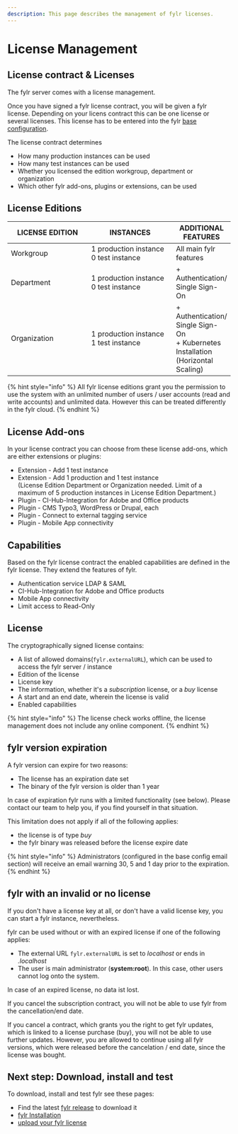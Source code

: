 ```yaml
---
description: This page describes the management of fylr licenses.
---
```


# License Management

## License contract & Licenses

The fylr server comes with a license management.

Once you have signed a fylr license contract, you will be given a fylr license. Depending on your licens contract this can be one license or several licenses. This license has to be entered into the fylr [base configuration](for-administrators/readme/license-management.md#upload-your-license).

The license contract determines

* How many production instances can be used
* How many test instances can be used
* Whether you licensed the edition workgroup, department or organization
* Which other fylr add-ons, plugins or extensions, can be used

## License Editions

<table><thead><tr><th width="194">LICENSE EDITION</th><th width="210">INSTANCES</th><th>ADDITIONAL FEATURES</th></tr></thead><tbody><tr><td>Workgroup</td><td>1 production instance<br>0 test instance</td><td>All main fylr features</td></tr><tr><td>Department</td><td>1 production instance<br>0 test instance</td><td> + Authentication/ Single Sign-On</td></tr><tr><td>Organization</td><td>1 production instance<br>1 test instance</td><td> + Authentication/ Single Sign-On <br> + Kubernetes Installation (Horizontal Scaling)</td></tr></tbody></table>



{% hint style="info" %}
All fylr license editions grant you the permission to use the system with an unlimited number of users / user accounts (read and write accounts) and unlimited data. However this can be treated differently in the fylr cloud.
{% endhint %}

## License Add-ons

In your license contract you can choose from these license add-ons, which are either extensions or plugins:

* Extension - Add 1 test instance
* Extension - Add 1 production and 1 test instance\
  (License Edition Department or Organization needed. Limit of a maximum of 5 production instances in License Edition Department.)
* Plugin - CI-Hub-Integration for Adobe and Office products
* Plugin - CMS Typo3, WordPress or Drupal, each
* Plugin - Connect to external tagging service
* Plugin - Mobile App connectivity

## Capabilities

Based on the fylr license contract the enabled capabilities are defined in the fylr license. They extend the features of fylr.

* Authentication service LDAP & SAML
* CI-Hub-Integration for Adobe and Office products
* Mobile App connectivity
* Limit access to Read-Only

## License

The cryptographically signed license contains:

* A list of allowed domains(`fylr.externalURL`), which can be used to access the fylr server / instance
* Edition of the license
* License key
* The information, whether it's a _subscription_ license, or a _buy_ license
* A start and an end date, wherein the license is valid
* Enabled capabilities

{% hint style="info" %}
The license check works offline, the license management does not include any online component.
{% endhint %}

## fylr version expiration

A fylr version can expire for two reasons:

* The license has an expiration date set
* The binary of the fylr version is older than 1 year

In case of expiration fylr runs with a limited functionality (see below). Please contact our team to help you, if you find yourself in that situation.

This limitation does not apply if all of the following applies:

* the license is of type _buy_
* the fylr binary was released before the license expire date

{% hint style="info" %}
Administrators (configured in the base config email section) will receive an email warning 30, 5 and 1 day prior to the expiration.
{% endhint %}

## fylr with an invalid or no license

If you don't have a license key at all, or don't have a valid license key, you can start a fylr instance, nevertheless.

fylr can be used without or with an expired license if one of the following applies:

* The external URL `fylr.externalURL` is set to _localhost_ or ends in _.localhost_
* The user is main administrator (**system:root**). In this case, other users cannot log onto the system.

In case of an expired license, no data ist lost.

If you cancel the subscription contract, you will not be able to use fylr from the cancellation/end date.

If you cancel a contract, which grants you the right to get fylr updates, which is linked to a license purchase (buy), you will not be able to use further updates. However, you are allowed to continue using all fylr versions, which were released before the cancelation / end date, since the license was bought.

## Next step: Download, install and test

To download, install and test fylr see these pages:

* Find the latest [fylr release](releases/) to download it
* [fylr Installation](for-system-administrators/installation/)
* [upload your fylr license](for-administrators/readme/license-management.md#upload-your-license)

